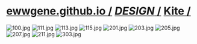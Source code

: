 ﻿
# [ewwgene.github.io /](https://ewwgene.github.io/) [_DESIGN_ /](https://ewwgene.github.io/DESIGN) [Kite /](https://ewwgene.github.io/Kite)

<a id="100"></a> ![100.jpg](https://ewwgene.github.io/Kite/100.jpg)
<a id="111"></a> ![111.jpg](https://ewwgene.github.io/Kite/111.jpg)
<a id="113"></a> ![113.jpg](https://ewwgene.github.io/Kite/113.jpg)
<a id="115"></a> ![115.jpg](https://ewwgene.github.io/Kite/115.jpg)
<a id="201m"></a> ![201.jpg](https://ewwgene.github.io/Kite/Making/201.jpg)
<a id="203m"></a> ![203.jpg](https://ewwgene.github.io/Kite/Making/203.jpg)
<a id="205m"></a> ![205.jpg](https://ewwgene.github.io/Kite/Making/205.jpg)
<a id="207m"></a> ![207.jpg](https://ewwgene.github.io/Kite/Making/207.jpg)
<a id="211m"></a> ![211.jpg](https://ewwgene.github.io/Kite/Making/211.jpg)
<a id="303"></a> ![303.jpg](https://ewwgene.github.io/Kite/303.jpg)

